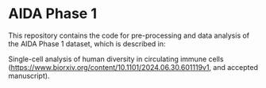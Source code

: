 # AIDA Phase 1

This repository contains the code for pre-processing and data analysis of the AIDA Phase 1 dataset, which is described in:

Single-cell analysis of human diversity in circulating immune cells (https://www.biorxiv.org/content/10.1101/2024.06.30.601119v1, and accepted manuscript).
